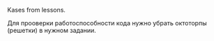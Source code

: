 Kases from lessons.

Для прооверки работоспособности кода нужно убрать октоторпы (решетки) в нужном задании.
